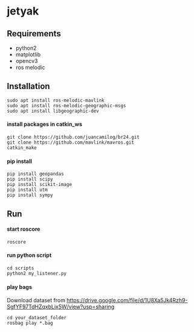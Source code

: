 # jetyak

## Requirements
- python2
- matplotlib
- opencv3
- ros melodic

## Installation
```
sudo apt install ros-melodic-mavlink
sudo apt install ros-melodic-geographic-msgs
sudo apt install libgeographic-dev
```

#### install packages in catkin_ws
```
git clone https://github.com/juancamilog/br24.git
git clone https://github.com/mavlink/mavros.git
catkin_make
```

#### pip install
```
pip install geopandas
pip install scipy
pip install scikit-image
pip install utm
pip install sympy
```

## Run

#### start roscore

```
roscore
```

#### run python script

```
cd scripts
python2 my_listener.py
```

#### play bags
Download dataset from https://drive.google.com/file/d/1U8Xa5Jk4Rzh9-SgfYF97TdHZqxbLix5W/view?usp=sharing
```
cd your_dataset_folder
rosbag play *.bag
```
